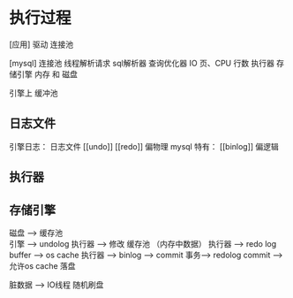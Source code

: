 # 执行过程
[应用]
驱动
连接池

[mysql]
连接池
线程解析请求
sql解析器
查询优化器 IO 页、CPU 行数
执行器
存储引擎  内存 和 磁盘

引擎上 缓冲池

## 日志文件
引擎日志： 日志文件 [[undo]] [[redo]] 偏物理
mysql 特有： [[binlog]] 偏逻辑

## 执行器

## 存储引擎

磁盘 --> 缓存池  
引擎 --> undolog
执行器 -->  修改 缓存池 （内存中数据）
执行器 --> redo log buffer --> os cache 
执行器 --> binlog --> commit 事务--> redolog commit -->允许os cache 落盘 



脏数据 --> IO线程 随机刷盘